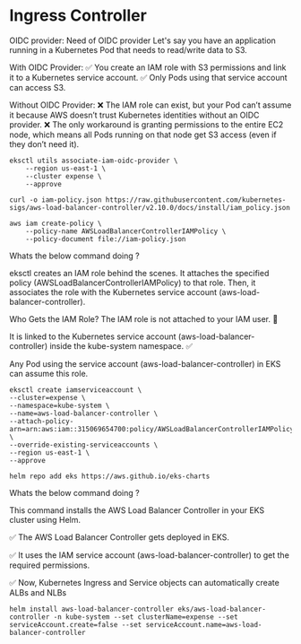 # Ingress Controller

OIDC provider:
Need of OIDC provider
Let's say you have an application running in a Kubernetes Pod that needs to read/write data to S3.

With OIDC Provider: ✅ You create an IAM role with S3 permissions and link it to a Kubernetes service account.
✅ Only Pods using that service account can access S3.

Without OIDC Provider: ❌ The IAM role can exist, but your Pod can’t assume it because AWS doesn’t trust Kubernetes identities without an OIDC provider.
❌ The only workaround is granting permissions to the entire EC2 node, which means all Pods running on that node get S3 access (even if they don’t need it).

```
eksctl utils associate-iam-oidc-provider \
    --region us-east-1 \
    --cluster expense \
    --approve
```



```
curl -o iam-policy.json https://raw.githubusercontent.com/kubernetes-sigs/aws-load-balancer-controller/v2.10.0/docs/install/iam_policy.json
```

```
aws iam create-policy \
    --policy-name AWSLoadBalancerControllerIAMPolicy \
    --policy-document file://iam-policy.json
```

Whats the below command doing ?

eksctl creates an IAM role behind the scenes.
It attaches the specified policy (AWSLoadBalancerControllerIAMPolicy) to that role.
Then, it associates the role with the Kubernetes service account (aws-load-balancer-controller).

Who Gets the IAM Role?
The IAM role is not attached to your IAM user. 🚫

It is linked to the Kubernetes service account (aws-load-balancer-controller) inside the kube-system namespace. ✅

Any Pod using the service account (aws-load-balancer-controller) in EKS can assume this role.

```
eksctl create iamserviceaccount \
--cluster=expense \
--namespace=kube-system \
--name=aws-load-balancer-controller \
--attach-policy-arn=arn:aws:iam::315069654700:policy/AWSLoadBalancerControllerIAMPolicy \
--override-existing-serviceaccounts \
--region us-east-1 \
--approve
```

```
helm repo add eks https://aws.github.io/eks-charts
```

Whats the below command doing ?

This command installs the AWS Load Balancer Controller in your EKS cluster using Helm.

✅ The AWS Load Balancer Controller gets deployed in EKS.

✅ It uses the IAM service account (aws-load-balancer-controller) to get the required permissions.

✅ Now, Kubernetes Ingress and Service objects can automatically create ALBs and NLBs

```
helm install aws-load-balancer-controller eks/aws-load-balancer-controller -n kube-system --set clusterName=expense --set serviceAccount.create=false --set serviceAccount.name=aws-load-balancer-controller
```